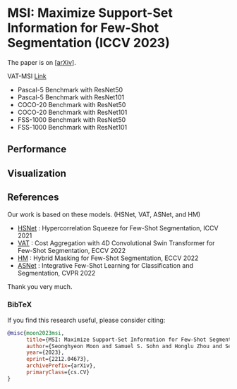 # MSI: Maximize Support-Set Information for Few-Shot Segmentation (ICCV 2023)
The paper is on [[arXiv](https://arxiv.org/abs/2212.04673)].

VAT-MSI [Link](https://drive.google.com/drive/folders/1yiQJrVf-N5fVY-6M162uxRrhlae7rGPD?usp=sharing)
- Pascal-5 Benchmark with ResNet50
- Pascal-5 Benchmark with ResNet101 
- COCO-20 Benchmark with ResNet50 
- COCO-20 Benchmark with ResNet101 
- FSS-1000 Benchmark with ResNet50
- FSS-1000 Benchmark with ResNet101



## Performance



## Visualization


## References

Our work is based on these models. (HSNet, VAT, ASNet, and HM)

- [HSNet](https://github.com/juhongm999/hsnet) : Hypercorrelation Squeeze for Few-Shot Segmentation, ICCV 2021
- [VAT](https://github.com/Seokju-Cho/Volumetric-Aggregation-Transformer) : Cost Aggregation with 4D Convolutional Swin Transformer for Few-Shot Segmentation, ECCV 2022
- [HM](https://github.com/moonsh/HM-Hybrid-Masking-ECCV-2022) : Hybrid Masking for Few-Shot Segmentation, ECCV 2022
- [ASNet](https://github.com/dahyun-kang/ifsl) : Integrative Few-Shot Learning for Classification and Segmentation, CVPR 2022

Thank you very much.

### BibTeX
If you find this research useful, please consider citing:

````BibTeX
@misc{moon2023msi,
      title={MSI: Maximize Support-Set Information for Few-Shot Segmentation}, 
      author={Seonghyeon Moon and Samuel S. Sohn and Honglu Zhou and Sejong Yoon and Vladimir Pavlovic and Muhammad Haris Khan and Mubbasir Kapadia},
      year={2023},
      eprint={2212.04673},
      archivePrefix={arXiv},
      primaryClass={cs.CV}
}
````

